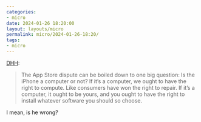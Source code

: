 ```yaml
---
categories:
- micro
date: 2024-01-26 18:20:00
layout: layouts/micro
permalink: micro/2024-01-26-18:20/
tags:
- micro
---
```


[DHH][d]:

> The App Store dispute can be boiled down to one big question: Is the iPhone a computer or not? If it’s a computer, we ought to have the right to compute. Like consumers have won the right to repair. If it’s a computer, it ought to be yours, and you ought to have the right to install whatever software you should so choose.

I mean, is he wrong?

[d]: https://world.hey.com/dhh/we-need-a-right-to-compute-0add65df
